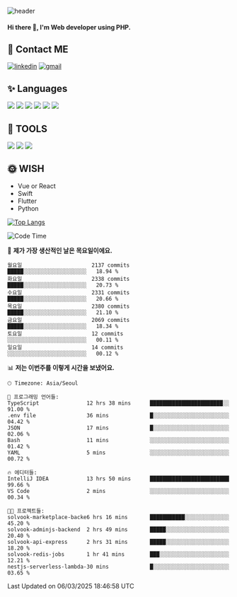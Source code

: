 ![header](https://capsule-render.vercel.app/api?type=waving&color=auto&height=300&section=header&text=Elin&fontSize=90&animation=twinkling)

#### Hi there 👋, I'm <b>Web developer</b> using PHP. ####

<!--
- 🔭 I’m currently working on Uniwill
- 🌱 I’m currently learning Vue or React or Python.
-->

<!---#### I am PHP developer --->

## 💌 Contact ME ###
[<img src='https://img.shields.io/badge/-EunjiKo-%230A66C2?style=flat-square&logo=LinkedIn&logoColor=white' alt='linkedin'>](https://www.linkedin.com/in/https://www.linkedin.com/in/eunji-ko-00a907164//)  [<img src='https://img.shields.io/badge/-einee214%40gmail.com-%23EA4335?style=flat-square&logo=Gmail&logoColor=white' alt='gmail'>](einee214@gmail.com)  


## ✨ Languages
<img src='https://img.shields.io/badge/-PHP-%23777BB4?style=for-the-badge&logo=PHP&logoColor=white'> <img src='https://img.shields.io/badge/-Laravel-%23FF2D20?style=for-the-badge&logo=Laravel&logoColor=white'> <img src='https://img.shields.io/badge/Jquery-%230769AD?style=for-the-badge&logo=Jquery&logoColor=white'> <img src='https://img.shields.io/badge/CSS3-%231572B6?style=for-the-badge&logo=CSS3&logoColor=white'> <img src='https://img.shields.io/badge/Bootstrap-%237952B3?style=for-the-badge&logo=Bootstrap&logoColor=white' > <img src='https://img.shields.io/badge/MySQL-%234479A1?style=for-the-badge&logo=MySQL&logoColor=white' >

## 🌷 TOOLS
<img src='https://img.shields.io/badge/PHPSTORM-%23000000?style=for-the-badge&logo=PhpStorm&logoColor=white' > <img src='https://img.shields.io/badge/GitLab-%23FCA121?style=for-the-badge&logo=GitLab&logoColor=white' > <img src='https://img.shields.io/badge/GitHub-%23181717?style=for-the-badge&logo=GitHub&logoColor=white'>


## 🌞 WISH
- Vue or React
- Swift
- Flutter
- Python


[![Top Langs](https://github-readme-stats.vercel.app/api/top-langs/?username=ein214&layout=compact)](https://github.com/anuraghazra/github-readme-stats)

<!--START_SECTION:waka-->
![Code Time](http://img.shields.io/badge/Code%20Time-4%2C076%20hrs%2050%20mins-blue)

📅 **제가 가장 생산적인 날은 목요일이에요.** 

```text
월요일                      2137 commits        █████░░░░░░░░░░░░░░░░░░░░   18.94 % 
화요일                      2338 commits        █████░░░░░░░░░░░░░░░░░░░░   20.73 % 
수요일                      2331 commits        █████░░░░░░░░░░░░░░░░░░░░   20.66 % 
목요일                      2380 commits        █████░░░░░░░░░░░░░░░░░░░░   21.10 % 
금요일                      2069 commits        █████░░░░░░░░░░░░░░░░░░░░   18.34 % 
토요일                      12 commits          ░░░░░░░░░░░░░░░░░░░░░░░░░   00.11 % 
일요일                      14 commits          ░░░░░░░░░░░░░░░░░░░░░░░░░   00.12 % 
```


📊 **저는 이번주를 이렇게 시간을 보냈어요.** 

```text
🕑︎ Timezone: Asia/Seoul

💬 프로그래밍 언어들: 
TypeScript               12 hrs 38 mins      ███████████████████████░░   91.00 % 
.env file                36 mins             █░░░░░░░░░░░░░░░░░░░░░░░░   04.42 % 
JSON                     17 mins             █░░░░░░░░░░░░░░░░░░░░░░░░   02.06 % 
Bash                     11 mins             ░░░░░░░░░░░░░░░░░░░░░░░░░   01.42 % 
YAML                     5 mins              ░░░░░░░░░░░░░░░░░░░░░░░░░   00.72 % 

🔥 에디터들: 
IntelliJ IDEA            13 hrs 50 mins      █████████████████████████   99.66 % 
VS Code                  2 mins              ░░░░░░░░░░░░░░░░░░░░░░░░░   00.34 % 

🐱‍💻 프로젝트들: 
solvook-marketplace-backe6 hrs 16 mins       ███████████░░░░░░░░░░░░░░   45.20 % 
solvook-adminjs-backend  2 hrs 49 mins       █████░░░░░░░░░░░░░░░░░░░░   20.40 % 
solvook-api-express      2 hrs 31 mins       █████░░░░░░░░░░░░░░░░░░░░   18.20 % 
solvook-redis-jobs       1 hr 41 mins        ███░░░░░░░░░░░░░░░░░░░░░░   12.21 % 
nestjs-serverless-lambda-30 mins             █░░░░░░░░░░░░░░░░░░░░░░░░   03.65 % 
```


 Last Updated on 06/03/2025 18:46:58 UTC
<!--END_SECTION:waka-->

<!---![GitHub stats](https://github-readme-stats.vercel.app/api?username=ein214&show_icons=true&theme=dracula)  --->



